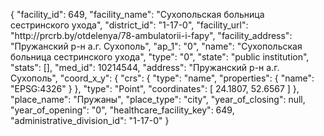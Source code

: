 {
    "facility_id": 649,
    "facility_name": "Сухопольская больница сестринского ухода",
    "district_id": "1-17-0",
    "facility_url": "http:\/\/prcrb.by\/otdelenya\/78-ambulatorii-i-fapy",
    "facility_address": "Пружанский р-н а.г. Сухополь",
    "ap_1": "0",
    "name": "Сухопольская больница сестринского ухода",
    "type": "0",
    "state": "public institution",
    "stats": [],
    "med_id": 10214544,
    "address": "Пружанский р-н а.г. Сухополь",
    "coord_x_y": {
        "crs": {
            "type": "name",
            "properties": {
                "name": "EPSG:4326"
            }
        },
        "type": "Point",
        "coordinates": [
            24.1807,
            52.6567
        ]
    },
    "place_name": "Пружаны",
    "place_type": "city",
    "year_of_closing": null,
    "year_of_opening": "0",
    "healthcare_facility_key": 649,
    "administrative_division_id": "1-17-0"
}